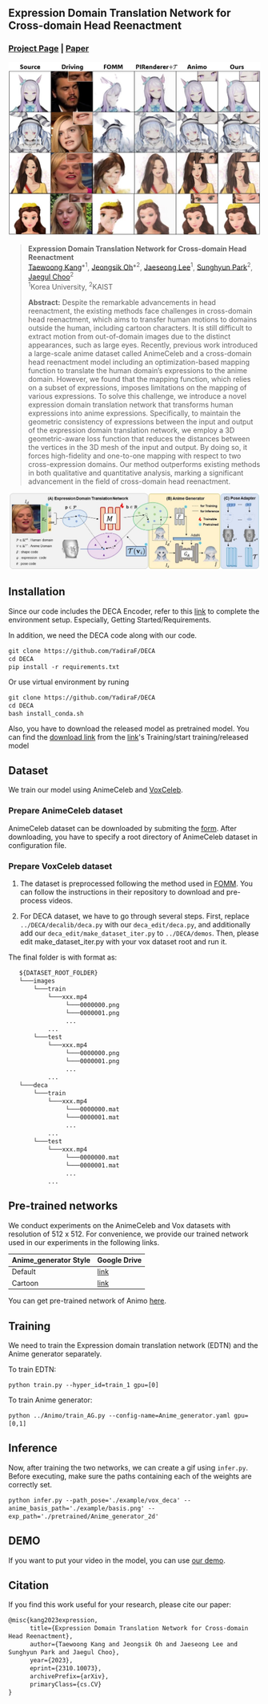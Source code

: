 ## Expression Domain Translation Network for Cross-domain Head Reenactment

### [Project Page](https://keh0t0.github.io/research/EDTN/) | [Paper](https://arxiv.org/abs/2310.10073)

![Teaser image](./assets/teaser_2.jpg)

> **Expression Domain Translation Network for Cross-domain Head Reenactment**<br>
> [Taewoong Kang](https://keh0t0.github.io/)\*<sup>1</sup>, [Jeongsik Oh](https://github.com/JEONGSIKOH0)\*<sup>2</sup>, [Jaeseong Lee](https://leejesse.github.io/)<sup>1</sup>, [Sunghyun Park](https://psh01087.github.io/)<sup>2</sup>, [Jaegul Choo](https://sites.google.com/site/jaegulchoo)<sup>2</sup><br>
> <sup>1</sup>Korea University, <sup>2</sup>KAIST<br>
>
>
> **Abstract:** Despite the remarkable advancements in head reenactment, the existing methods face challenges in cross-domain head reenactment, which aims to transfer human motions to domains outside the human, including cartoon characters. It is still difficult to extract motion from out-of-domain images due to the distinct appearances, such as large eyes. Recently, previous work introduced a large-scale anime dataset called AnimeCeleb and a cross-domain head reenactment model including an optimization-based mapping function to translate the human domain’s expressions to the anime domain. However, we found that the mapping function, which relies on a subset of expressions, imposes limitations on the mapping of various expressions. To solve this challenge, we introduce a novel expression domain translation network that transforms human expressions into anime expressions. Specifically, to maintain the geometric consistency of expressions between the input and output of the expression domain translation network, we employ a 3D geometric-aware loss function that reduces the distances between the vertices in the 3D mesh of the input and output.  By doing so, it forces high-fidelity and one-to-one mapping with respect to two cross-expression domains. Our method outperforms existing methods in both qualitative and quantitative analysis, marking a significant advancement in the field of cross-domain head reenactment.

![Model Figure](./assets/model_figure.jpg)

## Installation

Since our code includes the DECA Encoder, refer to this [link](https://github.com/yfeng95/DECA.git)
 to complete the environment setup.
Especially, Getting Started/Requirements.

In addition, we need the DECA code along with our code.
```
git clone https://github.com/YadiraF/DECA
cd DECA
pip install -r requirements.txt
```
Or use virtual environment by runing
```
git clone https://github.com/YadiraF/DECA
cd DECA
bash install_conda.sh
```
Also, you have to download the released model as pretrained model. 
You can find the [download link](https://drive.google.com/file/d/1rp8kdyLPvErw2dTmqtjISRVvQLj6Yzje/view) from the [link](https://github.com/yfeng95/DECA.git)'s Training/start training/released model

## Dataset

We train our model using AnimeCeleb and [VoxCeleb](https://arxiv.org/abs/1706.08612). 

### Prepare AnimeCeleb dataset

AnimeCeleb dataset can be downloaded by submiting the [form](https://forms.gle/wN1d6kNZv6sn6ad66).
After downloading, you have to specify a root directory of AnimeCeleb dataset in configuration file.  

### Prepare VoxCeleb dataset

1. The dataset is preprocessed following the method used in [FOMM](https://github.com/AliaksandrSiarohin/video-preprocessing). You can follow the instructions in their repository to download and pre-process videos.
   
2. For DECA dataset, we have to go through several steps. First, replace `../DECA/decalib/deca.py` with our `deca_edit/deca.py`, and additionally add our `deca_edit/make_dataset_iter.py` to `../DECA/demos`. Then, please edit make_dataset_iter.py with your vox dataset root and run it. 

The final folder is with format as:

```
   ${DATASET_ROOT_FOLDER}
   └───images
       └───train
           └───xxx.mp4
                └───0000000.png
                └───0000001.png
                ...
           ...
       └───test
           └───xxx.mp4
                └───0000000.png
                └───0000001.png
                ...
           ...
   └───deca
       └───train
           └───xxx.mp4
                └───0000000.mat
                └───0000001.mat
                ...
           ...
       └───test
           └───xxx.mp4
                └───0000000.mat
                └───0000001.mat
                ...
           ...
   ```

## Pre-trained networks

We conduct experiments on the AnimeCeleb and Vox datasets with resolution of 512 x 512. For convenience, we provide our trained network used in our experiments in the following links.

|Anime_generator Style|Google Drive|
|--------------|--------------|
|Default|[link](https://drive.google.com/file/d/1jtOmO7Up0cd_d0jiILnRiUw4M6loG00f/view?usp=sharing)|
|Cartoon|[link](https://drive.google.com/file/d/1w1uNknSskDZYDMEfkQAN1lTcmCmT65dl/view?usp=sharing)|

You can get pre-trained network of Animo [here](https://github.com/kangyeolk/AnimeCeleb/tree/main/Animo#pre-trained-networks).

## Training

We need to train the Expression domain translation network (EDTN) and the Anime generator separately.

To train EDTN:
```
python train.py --hyper_id=train_1 gpu=[0]
```

To train Anime generator:
```
python ../Animo/train_AG.py --config-name=Anime_generator.yaml gpu=[0,1]
```

## Inference

Now, after training the two networks, we can create a gif using `infer.py`. Before executing, make sure the paths containing each of the weights are correctly set.

```
python infer.py --path_pose='./example/vox_deca' --anime_basis_path='./example/basis.png' --exp_path='./pretrained/Anime_generator_2d'
```

## DEMO

If you want to put your video in the model, you can use [our demo](https://github.com/kangyeolk/AnimeCeleb/tree/main/EDTN/demo).

## Citation

If you find this work useful for your research, please cite our paper:

```
@misc{kang2023expression,
      title={Expression Domain Translation Network for Cross-domain Head Reenactment}, 
      author={Taewoong Kang and Jeongsik Oh and Jaeseong Lee and Sunghyun Park and Jaegul Choo},
      year={2023},
      eprint={2310.10073},
      archivePrefix={arXiv},
      primaryClass={cs.CV}
}
```